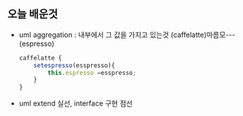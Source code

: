 ## 오늘 배운것 
- uml aggregation : 내부에서 그 값을 가지고 있는것  (caffelatte)마름모---(espresso)
    ```javascript
    caffelatte {
        setespresso(esspresso){
            this.espresso =esspresso;
        }
    }
    ```
- uml extend 실선, interface 구현 점선
